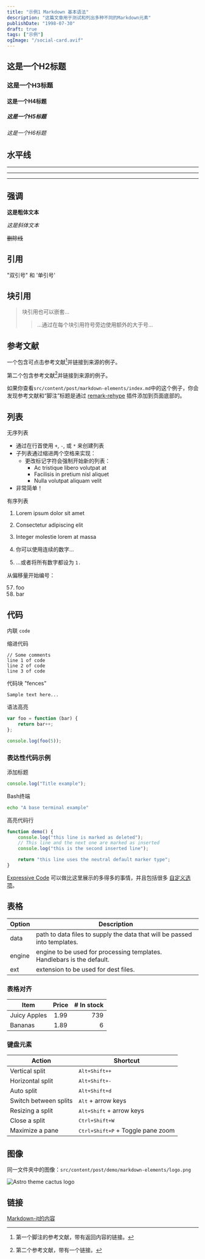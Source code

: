 ```yaml
---
title: "示例1 Markdown 基本语法"
description: "这篇文章用于测试和列出多种不同的Markdown元素"
publishDate: "1998-07-30"
draft: true
tags: ["示例"]
ogImage: "/social-card.avif"
---
```


## 这是一个H2标题

### 这是一个H3标题

#### 这是一个H4标题

##### 这是一个H5标题

###### 这是一个H6标题

## 水平线

***

---

___

## 强调

**这是粗体文本**

_这是斜体文本_

~~删除线~~

## 引用

"双引号" 和 '单引号'

## 块引用

> 块引用也可以嵌套...
>
> > ...通过在每个块引用符号旁边使用额外的大于号...

## 参考文献

一个包含可点击参考文献[^1]并链接到来源的例子。

第二个包含参考文献[^2]并链接到来源的例子。

[^1]: 第一个脚注的参考文献，带有返回内容的链接。

[^2]: 第二个参考文献，带有一个链接。

如果你查看`src/content/post/markdown-elements/index.md`中的这个例子，你会发现参考文献和“脚注”标题是通过 [remark-rehype](https://github.com/remarkjs/remark-rehype#options) 插件添加到页面底部的。

## 列表

无序列表

- 通过在行首使用 `+`, `-`, 或 `*` 来创建列表
- 子列表通过缩进两个空格来实现：
  - 更改标记字符会强制开始新的列表：
    - Ac tristique libero volutpat at
    - Facilisis in pretium nisl aliquet
    - Nulla volutpat aliquam velit
- 非常简单！

有序列表

1. Lorem ipsum dolor sit amet
2. Consectetur adipiscing elit
3. Integer molestie lorem at massa

4. 你可以使用连续的数字...
5. ...或者将所有数字都设为 `1.`

从偏移量开始编号：

57. foo
1. bar

## 代码

内联 `code`

缩进代码

    // Some comments
    line 1 of code
    line 2 of code
    line 3 of code

代码块 "fences"

```
Sample text here...
```

语法高亮

```js
var foo = function (bar) {
	return bar++;
};

console.log(foo(5));
```

### 表达性代码示例

添加标题

```js title="file.js"
console.log("Title example");
```

Bash终端

```bash
echo "A base terminal example"
```

高亮代码行

```js title="line-markers.js" del={2} ins={3-4} {6}
function demo() {
	console.log("this line is marked as deleted");
	// This line and the next one are marked as inserted
	console.log("this is the second inserted line");

	return "this line uses the neutral default marker type";
}
```

[Expressive Code](https://expressive-code.com/) 可以做比这里展示的多得多的事情，并且包括很多 [自定义选项](https://expressive-code.com/reference/configuration/)。

## 表格

| Option | Description                                                               |
| ------ | ------------------------------------------------------------------------- |
| data   | path to data files to supply the data that will be passed into templates. |
| engine | engine to be used for processing templates. Handlebars is the default.    |
| ext    | extension to be used for dest files.                                      |

### 表格对齐

| Item         | Price | # In stock |
| ------------ | :---: | ---------: |
| Juicy Apples | 1.99  |        739 |
| Bananas      | 1.89  |          6 |

### 键盘元素

| Action                | Shortcut                                   |
| --------------------- | ------------------------------------------ |
| Vertical split        | <kbd>Alt+Shift++</kbd>                     |
| Horizontal split      | <kbd>Alt+Shift+-</kbd>                     |
| Auto split            | <kbd>Alt+Shift+d</kbd>                     |
| Switch between splits | <kbd>Alt</kbd> + arrow keys                |
| Resizing a split      | <kbd>Alt+Shift</kbd> + arrow keys          |
| Close a split         | <kbd>Ctrl+Shift+W</kbd>                    |
| Maximize a pane       | <kbd>Ctrl+Shift+P</kbd> + Toggle pane zoom |

## 图像

同一文件夹中的图像：`src/content/post/demo/markdown-elements/logo.png`

![Astro theme cactus logo](./logo.png)

## 链接

[Markdown-it的内容](https://markdown-it.github.io/)
